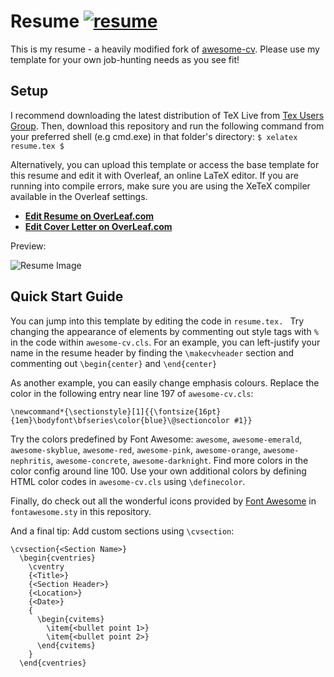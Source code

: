 # Resume [![resume](https://img.shields.io/badge/example-pdf-green.svg)](https://github.com/IliaZenkov/LaTeX-Resume/blob/master/example/Resume.pdf)

This is my resume - a heavily modified fork of [awesome-cv](https://github.com/posquit0/Awesome-CV). Please use my template for your own job-hunting needs as you see fit!

## Setup

I recommend downloading the latest distribution of TeX Live from [Tex Users Group](https://www.tug.org/texlive/). 
Then, download this repository and run the following command from your preferred shell (e.g cmd.exe) in that folder's directory: ``` $ xelatex resume.tex $ ```

Alternatively, you can upload this template or access the base template for this resume and edit it with Overleaf, an online LaTeX editor. If you are running into compile errors, make sure you are using the XeTeX compiler available in the Overleaf settings.

* [**Edit Resume on OverLeaf.com**](https://www.overleaf.com/latex/templates/awesome-cv/tvmzpvdjfqxp)
* [**Edit Cover Letter on OverLeaf.com**](https://www.overleaf.com/latex/templates/awesome-cv-cover-letter/pfzzjspkthbk)

Preview:

![Resume Image](link)

## Quick Start Guide

You can jump into this template by editing the code in ```resume.tex. ```
Try changing the appearance of elements by commenting out style tags with ```%``` in the code within ```awesome-cv.cls```. 
For an example, you can left-justify your name in the resume header by finding the ```\makecvheader``` section and commenting out ```\begin{center}``` and ```\end{center}``` 

As another example, you can easily change emphasis colours. Replace the color in the following entry near line 197 of ```awesome-cv.cls```:
```
\newcommand*{\sectionstyle}[1]{{\fontsize{16pt}{1em}\bodyfont\bfseries\color{blue}\@sectioncolor #1}} 
```
Try the colors predefined by Font Awesome: `awesome`, `awesome-emerald`, `awesome-skyblue`, `awesome-red`, `awesome-pink`, `awesome-orange`, `awesome-nephritis`, `awesome-concrete`, `awesome-darknight`. Find more colors in the color config around line 100. Use your own additional colors by defining HTML color codes in ```awesome-cv.cls``` using ```\definecolor```. 

Finally, do check out all the wonderful icons provided by [Font Awesome](https://fontawesome.com/) in ```fontawesome.sty``` in this repository.

And a final tip: Add custom sections using `\cvsection`:

```
\cvsection{<Section Name>}
  \begin{cventries}
    \cventry
    {<Title>}
    {<Section Header>}
    {<Location>}
    {<Date>}
    {
      \begin{cvitems}
        \item{<bullet point 1>}
        \item{<bullet point 2>}
      \end{cvitems}
    }
  \end{cventries}
```



